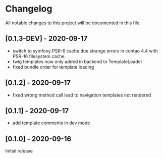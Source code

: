 # Changelog
All notable changes to this project will be documented in this file.

## [0.1.3-DEV] - 2020-09-17
- switch to symfony PSR-6 cache due strange errors in contao 4.4 with PSR-16 filesystem cache.
- twig templates now only added in backend to TemplateLoader
- fixed bundle order for template loading

## [0.1.2] - 2020-09-17
- fixed wrong method call lead to navigation templates not rendered

## [0.1.1] - 2020-09-17
- add template comments in dev mode

## [0.1.0] - 2020-09-16
Initial release